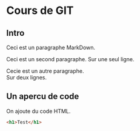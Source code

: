 # Cours de GIT

## Intro

Ceci est un paragraphe MarkDown.

Ceci est un second paragraphe.
Sur une seul ligne.

Cecie est un autre paragraphe.  
Sur deux lignes.

## Un apercu de code

On ajoute du code HTML.

```html
<h1>Test</h1>
```

